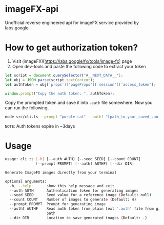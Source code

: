 # imageFX-api
Unofficial reverse engineered api for imageFX service provided by labs.google

# How to get authorization token?
1. Visit (imageFX)[https://labs.google/fx/tools/image-fx] page
2. Open dev-tools and paste the following code to extract your token

```javascript
let script = document.querySelector("#__NEXT_DATA__");
let obj = JSON.parse(script.textContent);
let authToken = obj['props']['pageProps']['session']['access_token'];

window.prompt("Copy the auth token: ", authToken);
```


Copy the prompted token and save it into `.auth` file somewhere. Now you can run the following,
```bash
node src/cli.ts --prompt "purple cat" --authf "[path_to_your_saved_.auth_file]"
```

`NOTE`: Auth tokens expire in ~3days

# Usage
```bash
usage: cli.ts [-h] [--auth AUTH] [--seed SEED] [--count COUNT]
              [--prompt PROMPT] [--authf AUTHF] [--dir DIR]

Generate ImageFX images directly from your terminal

optional arguments:
  -h, --help       show this help message and exit
  --auth AUTH      Authentication token for generating images
  --seed SEED      Seed value for a reference image (Default: null)
  --count COUNT    Number of images to generate (Default: 4)
  --prompt PROMPT  Prompt for generating image
  --authf AUTHF    Read auth token from plain text '.auth' file from given
                   path
  --dir DIR        Location to save generated images (Default: .)

```
